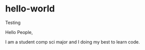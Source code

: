 # hello-world
Testing

Hello People,

I am a student comp sci major and I doing my best to learn code.
